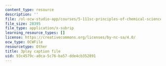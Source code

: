 ```yaml
---
content_type: resource
description: ''
file: /ol-ocw-studio-app/courses/5-111sc-principles-of-chemical-science-fall-2014/93c4579ca0ca5c76ba57dde4cb352891_Om_5b29d_9g.vtt
file_size: 28395
file_type: application/x-subrip
learning_resource_types: []
license: https://creativecommons.org/licenses/by-nc-sa/4.0/
ocw_type: OCWFile
resourcetype: Other
title: 3play caption file
uid: 93c4579c-a0ca-5c76-ba57-dde4cb352891
---
```

